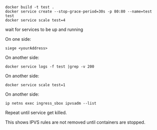 ```
docker build -t test .
docker service create --stop-grace-period=30s -p 80:80 --name=test test
docker service scale test=4
```

wait for services to be up and running

On one side:
```
siege <yourAddress>
```

On another side:
```
docker service logs -f test |grep -v 200
```

On another side:
```
docker service scale test=1
```

On another side:
```
ip netns exec ingress_sbox ipvsadm --list
```
Repeat until service get killed.  

This shows IPVS rules are not removed until containers are stopped.

